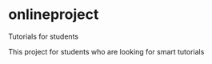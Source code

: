 # onlineproject
Tutorials for students


This project for students who are looking for smart tutorials

